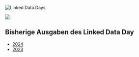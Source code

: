 ![Linked Data Days](/static-assets/img/linked-data-days.png)
  
![   ](/static-assets/img/white-space-2.jpg)

## Bisherige Ausgaben des Linked Data Day

* [2024](/community/linked-data-day-2024/)
* [2023](/community/linked-data-day-2023/)
